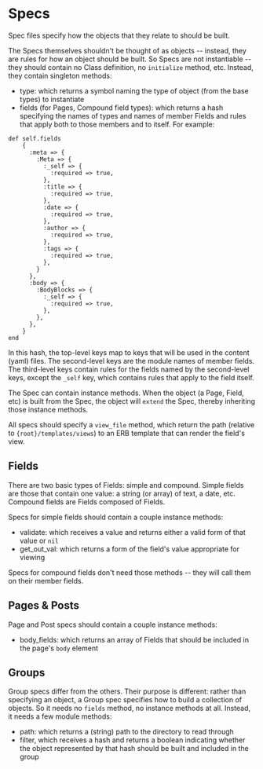 # Specs

Spec files specify how the objects that they relate to should be built.

The Specs themselves shouldn't be thought of as objects -- instead, they are rules for how an object should be built. So Specs are not instantiable -- they should contain no Class definition, no `initialize` method, etc. Instead, they contain singleton methods:
- type: which returns a symbol naming the type of object (from the base types) to instantiate
- fields (for Pages, Compound field types): which returns a hash specifying the names of types and names of member Fields and rules that apply both to those members and to itself. For example:

```
def self.fields
    {
      :meta => {
        :Meta => {
          :_self => {
            :required => true,
          },
          :title => {
            :required => true,
          },
          :date => {
            :required => true,
          },
          :author => {
            :required => true,
          },
          :tags => {
            :required => true,
          },
        }
      },
      :body => {
        :BodyBlocks => {
          :_self => {
            :required => true,
          },
        },
      },
    }
end
```

In this hash, the top-level keys map to keys that will be used in the content (yaml) files. The second-level keys are the module names of member fields. The third-level keys contain rules for the fields named by the second-level keys, except the `_self` key, which contains rules that apply to the field itself.

The Spec can contain instance methods. When the object (a Page, Field, etc) is built from the Spec, the object will `extend` the Spec, thereby inheriting those instance methods.

All specs should specify a `view_file` method, which return the path (relative to `{root}/templates/views`) to an ERB template that can render the field's view.


## Fields

There are two basic types of Fields: simple and compound. Simple fields are those that contain one value: a string (or array) of text, a date, etc. Compound fields are Fields composed of Fields.

Specs for simple fields should contain a couple instance methods:
- validate: which receives a value and returns either a valid form of that value or `nil`
- get_out_val: which returns a form of the field's value appropriate for viewing

Specs for compound fields don't need those methods -- they will call them on their member fields.


## Pages & Posts

Page and Post specs should contain a couple instance methods:
- body_fields: which returns an array of Fields that should be included in the page's `body` element


## Groups

Group specs differ from the others. Their purpose is different: rather than specifying an object, a Group spec specifies how to build a collection of objects. So it needs no `fields` method, no instance methods at all. Instead, it needs a few module methods:
- path: which returns a (string) path to the directory to read through
- filter, which receives a hash and returns a boolean indicating whether the object represented by that hash should be built and included in the group
